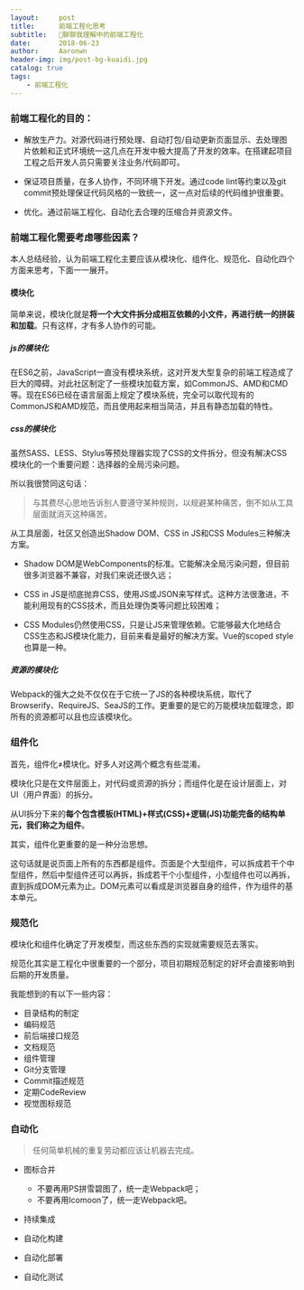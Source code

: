 ```yaml
---
layout:     post
title:      前端工程化思考
subtitle:   聊聊我理解中的前端工程化
date:       2018-06-23
author:     Aaronwn
header-img: img/post-bg-kuaidi.jpg
catalog: true
tags:
    - 前端工程化
---
```


### 前端工程化的目的：
- 解放生产力。对源代码进行预处理、自动打包/自动更新页面显示、去处理图片依赖和正式环境统一这几点在开发中极大提高了开发的效率。在搭建起项目工程之后开发人员只需要关注业务/代码即可。

- 保证项目质量，在多人协作，不同环境下开发。通过code lint等约束以及git commit预处理保证代码风格的一致统一，这一点对后续的代码维护很重要。
- 优化。通过前端工程化、自动化去合理的压缩合并资源文件。

### 前端工程化需要考虑哪些因素？

本人总结经验，认为前端工程化主要应该从模块化、组件化、规范化、自动化四个方面来思考，下面一一展开。

#### 模块化

简单来说，模块化就是**将一个大文件拆分成相互依赖的小文件，再进行统一的拼装和加载**。只有这样，才有多人协作的可能。

##### js的模块化

在ES6之前，JavaScript一直没有模块系统，这对开发大型复杂的前端工程造成了巨大的障碍。对此社区制定了一些模块加载方案，如CommonJS、AMD和CMD等。现在ES6已经在语言层面上规定了模块系统，完全可以取代现有的CommonJS和AMD规范，而且使用起来相当简洁，并且有静态加载的特性。

##### css的模块化

虽然SASS、LESS、Stylus等预处理器实现了CSS的文件拆分，但没有解决CSS模块化的一个重要问题：选择器的全局污染问题。

所以我很赞同这句话：

> 与其费尽心思地告诉别人要遵守某种规则，以规避某种痛苦，倒不如从工具层面就消灭这种痛苦。

从工具层面，社区又创造出Shadow DOM、CSS in JS和CSS Modules三种解决方案。
- Shadow DOM是WebComponents的标准。它能解决全局污染问题，但目前很多浏览器不兼容，对我们来说还很久远；

- CSS in JS是彻底抛弃CSS，使用JS或JSON来写样式。这种方法很激进，不能利用现有的CSS技术，而且处理伪类等问题比较困难；
- CSS Modules仍然使用CSS，只是让JS来管理依赖。它能够最大化地结合CSS生态和JS模块化能力，目前来看是最好的解决方案。Vue的scoped style也算是一种。

##### 资源的模块化

Webpack的强大之处不仅仅在于它统一了JS的各种模块系统，取代了Browserify、RequireJS、SeaJS的工作。更重要的是它的万能模块加载理念，即所有的资源都可以且也应该模块化。

### 组件化

首先，组件化≠模块化。好多人对这两个概念有些混淆。

模块化只是在文件层面上，对代码或资源的拆分；而组件化是在设计层面上，对UI（用户界面）的拆分。

从UI拆分下来的**每个包含模板(HTML)+样式(CSS)+逻辑(JS)功能完备的结构单元，我们称之为组件**。

其实，组件化更重要的是一种分治思想。

这句话就是说页面上所有的东西都是组件。页面是个大型组件，可以拆成若干个中型组件，然后中型组件还可以再拆，拆成若干个小型组件，小型组件也可以再拆，直到拆成DOM元素为止。DOM元素可以看成是浏览器自身的组件，作为组件的基本单元。

### 规范化

模块化和组件化确定了开发模型，而这些东西的实现就需要规范去落实。

规范化其实是工程化中很重要的一个部分，项目初期规范制定的好坏会直接影响到后期的开发质量。

我能想到的有以下一些内容：

- 目录结构的制定
- 编码规范
- 前后端接口规范
- 文档规范
- 组件管理
- Git分支管理
- Commit描述规范
- 定期CodeReview
- 视觉图标规范

### 自动化

> 任何简单机械的重复劳动都应该让机器去完成。

- 图标合并

  - 不要再用PS拼雪碧图了，统一走Webpack吧；
  - 不要再用Icomoon了，统一走Webpack吧。

- 持续集成

- 自动化构建

- 自动化部署

- 自动化测试









